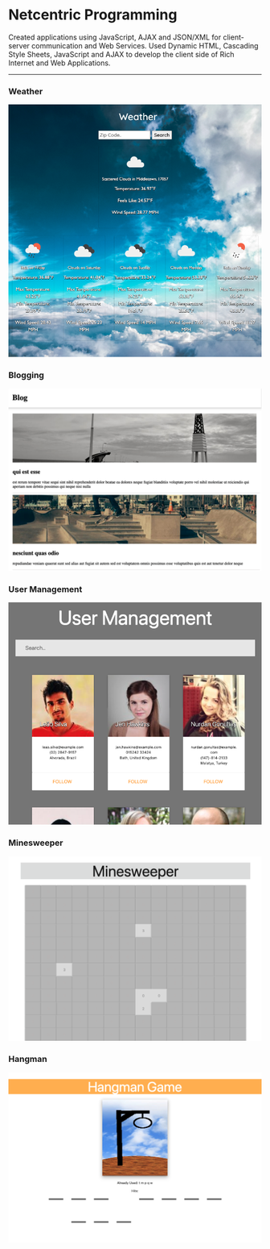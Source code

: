 # Netcentric Programming

Created applications using JavaScript, AJAX and JSON/XML for client-server communication and Web Services. Used Dynamic HTML, Cascading Style Sheets, JavaScript and AJAX to develop the client side of Rich Internet and Web Applications.

---


### Weather

<p align="center">
<img src ="images/weather.png" width="650">
</p>

### Blogging

<p align="center">
<img src ="images/blogging.png" width="650">
</p>

### User Management

<p align="center">
<img src ="images/user_management.png" width="650">
</p>

### Minesweeper

<p align="center">
<img src ="images/minesweeper.png" width="650">
</p>

### Hangman

<p align="center">
<img src ="images/hangman.png" width="650">
</p>
